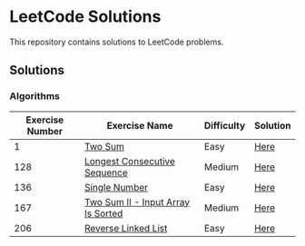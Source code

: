 # LeetCode Solutions

This repository contains solutions to LeetCode problems.

## Solutions

### Algorithms
| Exercise Number | Exercise Name | Difficulty | Solution |
|-----------------|---------------|------------|----------|
| 1 | [Two Sum](https://leetcode.com/problems/two-sum/description/) | Easy | [Here](./algorithms/TwoSum) |
| 128 | [Longest Consecutive Sequence](https://leetcode.com/problems/longest-consecutive-sequence/description/) | Medium | [Here](./algorithms/LongestConsecutiveSequence) |
| 136 | [Single Number](https://leetcode.com/problems/single-number/description/) | Easy | [Here](./algorithms/SingleNumber) |
| 167 | [Two Sum II - Input Array Is Sorted](https://leetcode.com/problems/two-sum-ii-input-array-is-sorted/) | Medium | [Here](./algorithms/TwoSumII) |
| 206 | [Reverse Linked List](https://leetcode.com/problems/reverse-linked-list/description/) | Easy | [Here](./algorithms/ReverseLinkedList) |
